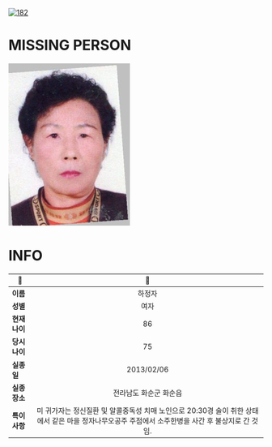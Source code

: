 [![182](https://img.shields.io/badge/%EC%8B%A4%EC%A2%85%EC%8B%A0%EA%B3%A0%EB%8A%94%20%EA%B5%AD%EB%B2%88%EC%97%86%EC%9D%B4-182-blue)](http://safe182.go.kr/index.do)

# MISSING PERSON

<img src="./missing_person.jpg">

# INFO

|🔑|💎|
|--|:--:|
|**이름**|하정자|
|**성별**|여자|
|**현재 나이**|86|
|**당시 나이**|75|
|**실종일**|2013/02/06|
|**실종 장소**|전라남도 화순군 화순읍 |
|**특이사항**|미 귀가자는 정신질환 및 알콜중독성 치매 노인으로 20:30경 술이 취한 상태에서 같은 마을 정자나무오공주 주점에서 소주한병을 사간 후 불상지로 간 것임.|
